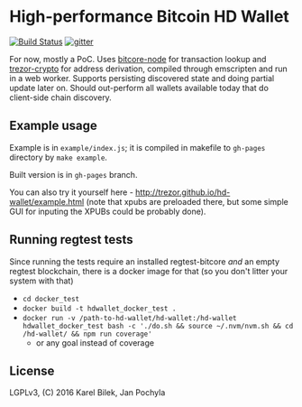 # High-performance Bitcoin HD Wallet

[![Build Status](https://travis-ci.org/trezor/hd-wallet.svg?branch=master)](https://travis-ci.org/trezor/hd-wallet) [![gitter](https://badges.gitter.im/trezor/community.svg)](https://gitter.im/trezor/community)

For now, mostly a PoC.  Uses
[bitcore-node](https://github.com/bitpay/bitcore-node)
for transaction lookup and
[trezor-crypto](https://github.com/trezor/trezor-crypto)
for address derivation, compiled through emscripten and run in a web worker.
Supports persisting discovered state and doing partial update later on.
Should out-perform all wallets available today that do client-side chain
discovery.

## Example usage

Example is in `example/index.js`; it is compiled in makefile to `gh-pages` directory by `make example`.

Built version is in `gh-pages` branch.

You can also try it yourself here - http://trezor.github.io/hd-wallet/example.html (note that xpubs are preloaded there, but some simple GUI for inputing the XPUBs could be probably done).

## Running regtest tests

Since running the tests require an installed regtest-bitcore *and* an empty regtest blockchain, there is a docker image for that (so you don't litter your system with that)

* `cd docker_test`
* `docker build -t hdwallet_docker_test .`
* `docker run -v /path-to-hd-wallet/hd-wallet:/hd-wallet hdwallet_docker_test bash -c './do.sh && source ~/.nvm/nvm.sh && cd /hd-wallet/ && npm run coverage'`
  * or any goal instead of coverage

## License

LGPLv3, (C) 2016 Karel Bilek, Jan Pochyla
